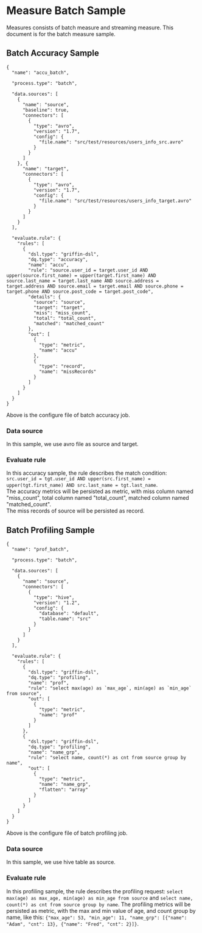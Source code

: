 <!--
Licensed to the Apache Software Foundation (ASF) under one
or more contributor license agreements.  See the NOTICE file
distributed with this work for additional information
regarding copyright ownership.  The ASF licenses this file
to you under the Apache License, Version 2.0 (the
"License"); you may not use this file except in compliance
with the License.  You may obtain a copy of the License at

  http://www.apache.org/licenses/LICENSE-2.0

Unless required by applicable law or agreed to in writing,
software distributed under the License is distributed on an
"AS IS" BASIS, WITHOUT WARRANTIES OR CONDITIONS OF ANY
KIND, either express or implied.  See the License for the
specific language governing permissions and limitations
under the License.
-->

# Measure Batch Sample
Measures consists of batch measure and streaming measure. This document is for the batch measure sample.

## Batch Accuracy Sample
```
{
  "name": "accu_batch",

  "process.type": "batch",

  "data.sources": [
    {
      "name": "source",
      "baseline": true,
      "connectors": [
        {
          "type": "avro",
          "version": "1.7",
          "config": {
            "file.name": "src/test/resources/users_info_src.avro"
          }
        }
      ]
    }, {
      "name": "target",
      "connectors": [
        {
          "type": "avro",
          "version": "1.7",
          "config": {
            "file.name": "src/test/resources/users_info_target.avro"
          }
        }
      ]
    }
  ],

  "evaluate.rule": {
    "rules": [
      {
        "dsl.type": "griffin-dsl",
        "dq.type": "accuracy",
        "name": "accu",
        "rule": "source.user_id = target.user_id AND upper(source.first_name) = upper(target.first_name) AND source.last_name = target.last_name AND source.address = target.address AND source.email = target.email AND source.phone = target.phone AND source.post_code = target.post_code",
        "details": {
          "source": "source",
          "target": "target",
          "miss": "miss_count",
          "total": "total_count",
          "matched": "matched_count"
        },
        "out": [
          {
            "type": "metric",
            "name": "accu"
          },
          {
            "type": "record",
            "name": "missRecords"
          }        
        ]        
      }
    ]
  }
}
```
Above is the configure file of batch accuracy job.  

### Data source
In this sample, we use avro file as source and target.  

### Evaluate rule
In this accuracy sample, the rule describes the match condition: `src.user_id = tgt.user_id AND upper(src.first_name) = upper(tgt.first_name) AND src.last_name = tgt.last_name`.  
The accuracy metrics will be persisted as metric, with miss column named "miss_count", total column named "total_count", matched column named "matched_count".  
The miss records of source will be persisted as record.  

## Batch Profiling Sample
```
{
  "name": "prof_batch",

  "process.type": "batch",

  "data.sources": [
    {
      "name": "source",
      "connectors": [
        {
          "type": "hive",
          "version": "1.2",
          "config": {
            "database": "default",
            "table.name": "src"
          }
        }
      ]
    }
  ],

  "evaluate.rule": {
    "rules": [
      {
        "dsl.type": "griffin-dsl",
        "dq.type": "profiling",
        "name": "prof",
        "rule": "select max(age) as `max_age`, min(age) as `min_age` from source",
        "out": [
          {
            "type": "metric",
            "name": "prof"
          }        
        ]        
      },
      {
        "dsl.type": "griffin-dsl",
        "dq.type": "profiling",
        "name": "name_grp",
        "rule": "select name, count(*) as cnt from source group by name",
        "out": [
          {
            "type": "metric",
            "name": "name_grp",
            "flatten": "array"
          }        
        ]
      }
    ]
  }
}
```
Above is the configure file of batch profiling job.  

### Data source
In this sample, we use hive table as source.  

### Evaluate rule
In this profiling sample, the rule describes the profiling request: `select max(age) as max_age, min(age) as min_age from source` and `select name, count(*) as cnt from source group by name`.
The profiling metrics will be persisted as metric, with the max and min value of age, and count group by name, like this: `{"max_age": 53, "min_age": 11, "name_grp": [{"name": "Adam", "cnt": 13}, {"name": "Fred", "cnt": 2}]}`.